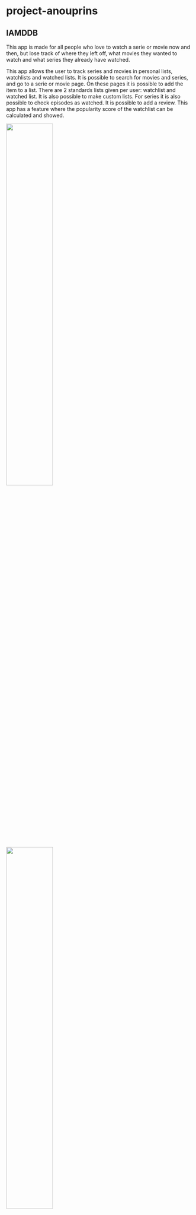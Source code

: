# project-anouprins

## IAMDDB
This app is made for all people who love to watch a serie or movie now and then, but lose track of where they left off, what movies they wanted to watch and what series they already have watched. 

This app allows the user to track series and movies in personal lists, watchlists and watched lists.
It is possible to search for movies and series, and go to a serie or movie page. On these pages it is possible to add the item to a list.
There are 2 standards lists given per user: watchlist and watched list. 
It is also possible to make custom lists.
For series it is also possible to check episodes as watched.
It is possible to add a review.
This app has a feature where the popularity score of the watchlist can be calculated and showed.

<img src="read_me/serie_page.jpeg" style="width: 50%;">

<img src="read_me/taste_page.jpeg" style="width: 50%;">

<img src="read_me/watchlist_page.jpeg" style="width: 50%;">

## source

To retrieve movie and serie data, this apps uses the TMDB database.
When moving to serie or movie page, the app adds the relevant data to the IAMDDB database if not already there.

Source: https://developer.themoviedb.org/docs

## requirements

Flask
Flask-Session
Flask-SQLAlchemy
psycopg2-binary
SQLAlchemy

## run 

### run queries directly on database

sudo su - postgres
psql postgres
\c books;

### debugger in terminal

http://127.0.0.1:5000/

export DATABASE_URL="postgresql://postgres:horizontal_smeller18*@localhost/iamddb"

flask --app app.py --debug run

### create database

python3 create.py

### view web application
